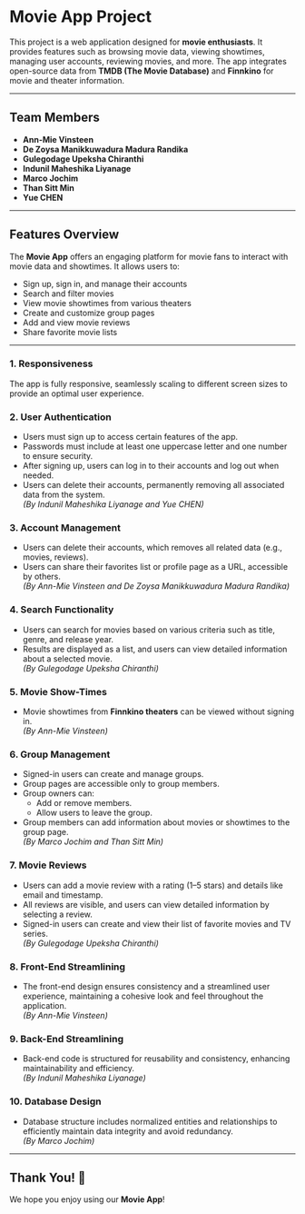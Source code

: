 # Movie App Project
This project is a web application designed for **movie enthusiasts**. It provides features such as browsing movie data, viewing showtimes, managing user accounts, reviewing movies, and more. The app integrates open-source data from **TMDB (The Movie Database)** and **Finnkino** for movie and theater information.  

---
## **Team Members**
- **Ann-Mie Vinsteen**  
- **De Zoysa Manikkuwadura Madura Randika**  
- **Gulegodage Upeksha Chiranthi**  
- **Indunil Maheshika Liyanage**  
- **Marco Jochim**  
- **Than Sitt Min**  
- **Yue CHEN**  

---

## **Features Overview**
The **Movie App** offers an engaging platform for movie fans to interact with movie data and showtimes. It allows users to:  
- Sign up, sign in, and manage their accounts  
- Search and filter movies  
- View movie showtimes from various theaters  
- Create and customize group pages  
- Add and view movie reviews  
- Share favorite movie lists  

---

### 1. **Responsiveness**
The app is fully responsive, seamlessly scaling to different screen sizes to provide an optimal user experience.

### 2. **User Authentication**  
- Users must sign up to access certain features of the app.  
- Passwords must include at least one uppercase letter and one number to ensure security.  
- After signing up, users can log in to their accounts and log out when needed.  
- Users can delete their accounts, permanently removing all associated data from the system.  
  *(By Indunil Maheshika Liyanage and Yue CHEN)*  

### 3. **Account Management**  
- Users can delete their accounts, which removes all related data (e.g., movies, reviews).  
- Users can share their favorites list or profile page as a URL, accessible by others.  
  *(By Ann-Mie Vinsteen and De Zoysa Manikkuwadura Madura Randika)*  

### 4. **Search Functionality**  
- Users can search for movies based on various criteria such as title, genre, and release year.  
- Results are displayed as a list, and users can view detailed information about a selected movie.  
  *(By Gulegodage Upeksha Chiranthi)*  

### 5. **Movie Show-Times**  
- Movie showtimes from **Finnkino theaters** can be viewed without signing in.  
  *(By Ann-Mie Vinsteen)*  

### 6. **Group Management**  
- Signed-in users can create and manage groups.  
- Group pages are accessible only to group members.  
- Group owners can:
  - Add or remove members.
  - Allow users to leave the group.  
- Group members can add information about movies or showtimes to the group page.  
  *(By Marco Jochim and Than Sitt Min)*  

### 7. **Movie Reviews**  
- Users can add a movie review with a rating (1–5 stars) and details like email and timestamp.  
- All reviews are visible, and users can view detailed information by selecting a review.  
- Signed-in users can create and view their list of favorite movies and TV series.  
  *(By Gulegodage Upeksha Chiranthi)*  

### 8. **Front-End Streamlining**  
- The front-end design ensures consistency and a streamlined user experience, maintaining a cohesive look and feel throughout the application.  
  *(By Ann-Mie Vinsteen)*  

### 9. **Back-End Streamlining**  
- Back-end code is structured for reusability and consistency, enhancing maintainability and efficiency.  
  *(By Indunil Maheshika Liyanage)*  

### 10. **Database Design**  
- Database structure includes normalized entities and relationships to efficiently maintain data integrity and avoid redundancy.  
  *(By Marco Jochim)*  

---

## **Thank You!** 🎉
We hope you enjoy using our **Movie App**! 
